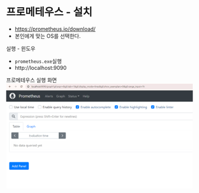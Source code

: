 # 프로메테우스 - 설치

- https://prometheus.io/download/
- 본인에게 맞는 OS를 선택한다. 

실행 - 윈도우
- ``prometheus.exe``실행 
- http://localhost:9090

프로메테우스 실행 화면
![9.png](Image%2F9.png)

